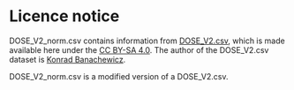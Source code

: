 # Licence notice

DOSE_V2_norm.csv contains information from [DOSE_V2.csv](https://www.kaggle.com/datasets/konradb/subnational-economic-output), which is made available here under the [CC BY-SA 4.0](https://creativecommons.org/licenses/by-sa/4.0/). The author of the DOSE_V2.csv dataset is [Konrad Banachewicz](https://www.kaggle.com/konradb).

DOSE_V2_norm.csv is a modified version of a DOSE_V2.csv.